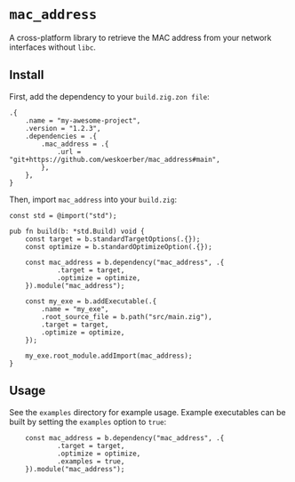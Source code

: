 # `mac_address`

A cross-platform library to retrieve the MAC address from your network
interfaces without `libc`.

## Install

First, add the dependency to your `build.zig.zon file`:

```zig
.{
    .name = "my-awesome-project",
    .version = "1.2.3",
    .dependencies = .{
        .mac_address = .{
            .url = "git+https://github.com/weskoerber/mac_address#main",
        },
    },
}
```

Then, import `mac_address` into your `build.zig`:

```zig
const std = @import("std");

pub fn build(b: *std.Build) void {
    const target = b.standardTargetOptions(.{});
    const optimize = b.standardOptimizeOption(.{});

    const mac_address = b.dependency("mac_address", .{
            .target = target,
            .optimize = optimize,
    }).module("mac_address");

    const my_exe = b.addExecutable(.{
        .name = "my_exe",
        .root_source_file = b.path("src/main.zig"),
        .target = target,
        .optimize = optimize,
    });

    my_exe.root_module.addImport(mac_address);
}
```

## Usage

See the `examples` directory for example usage. Example executables can be
built by setting the `examples` option to `true`:

```zig
    const mac_address = b.dependency("mac_address", .{
            .target = target,
            .optimize = optimize,
            .examples = true,
    }).module("mac_address");
```
